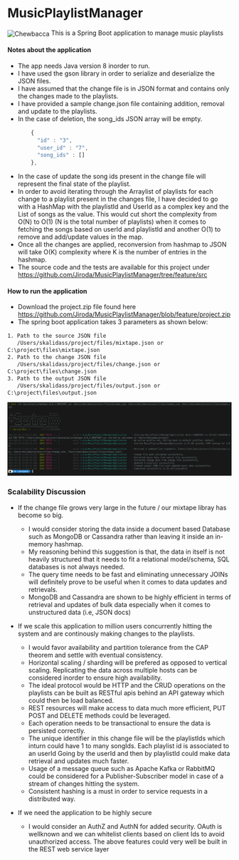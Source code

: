# MusicPlaylistManager
<img src="https://i.imgur.com/6bI3R7z.jpg" alt="Chewbacca" width="40" height="40" align="center"/> This is a Spring Boot application to manage music playlists

####  Notes about the application
* The app needs Java version 8 inorder to run.
* I have used the gson library in order to serialize and deserialize the JSON files.
* I have assumed that the change file is in JSON format and contains only the changes made to the playlists.
* I have provided a sample change.json file containing addition, removal and update to the playlists. 
* In the case of deletion, the song_ids JSON array will be empty.
  ```javascript
      {
        "id" : "3",
        "user_id" : "7",
        "song_ids" : []
      },
  ```
* In the case of update the song ids present in the change file will represent the final state of the playlist.
* In order to avoid iterating through the Arraylist of playlists for each change to a playlist present in the changes file, 
  I have decided to go with a HashMap with the playlistId and UserId as a complex key and the List of songs as the value. 
  This would cut short the complexity from O(N) to O(1) (N is the total number of playlists) when it comes to fetching the songs based on userId and playlistId 
  and another O(1) to remove and add/update values in the map.
* Once all the changes are applied, reconversion from hashmap to JSON will take O(K) complexity where K is the number of entries in the hashmap.
* The source code and the tests are available for this project under https://github.com/Jiroda/MusicPlaylistManager/tree/feature/src

####  How to run the application
* Download the project.zip file found here https://github.com/Jiroda/MusicPlaylistManager/blob/feature/project.zip
* The spring boot application takes 3 parameters as shown below:
```
1. Path to the source JSON file 
   /Users/skalidass/project/files/mixtape.json or C:\project\files\mixtape.json
2. Path to the change JSON file 
   /Users/skalidass/project/files/change.json or C:\project\files\change.json
3. Path to the output JSON file
   /Users/skalidass/project/files/output.json or C:\project\files\output.json
```
![how to run jar](https://github.com/Jiroda/MusicPlaylistManager/blob/feature/run-jar.png)

### Scalability Discussion
* If the change file grows very large in the future / our mixtape libray has become so big.

  * I would consider storing the data inside a document based Database such as MongoDB or Cassandra rather than leaving it inside an in-memory hashmap.
  * My reasoning behind this suggestion is that, the data in itself is not heavily structured that it needs to fit a relational model/schema, 
    SQL databases is not always needed.
  * The query time needs to be fast and eliminating unnecessary JOINs will definitely prove to be useful when it comes to data updates and retrievals.
  * MongoDB and Cassandra are shown to be highly efficient in terms of retrieval and updates of bulk data especially when it comes to unstructured data (i.e, JSON docs)

* If we scale this application to million users concurrently hitting the system and are continously making changes to the playlists.

  * I would favor availability and partition tolerance from the CAP theorem and settle with eventual consistency.
  * Horizontal scaling / sharding will be prefered as opposed to vertical scaling. 
    Replicating the data across multiple hosts can be considered inorder to ensure high availability.
  * The ideal protocol would be HTTP and the CRUD operations on the playlists can be built as RESTful apis behind an API gateway which could then be load balanced.
  * REST resources will make access to data much more efficient, PUT POST and DELETE methods could be leveraged.
  * Each operation needs to be transactional to ensure the data is persisted correctly.
  * The unique identifier in this change file will be the playlistIds which inturn could have 1 to many songIds. Each playlist id is associated to an userId
    Going by the userId and then by playlistId could make data retrieval and updates much faster.
  * Usage of a message queue such as Apache Kafka or RabbitMQ could be considered for a Publisher-Subscriber model in case of a stream of changes hitting the system.
  * Consistent hashing is a must in order to service requests in a distributed way.

* If we need the application to be highly secure
 
  * I would consider an AuthZ and AuthN for added security. OAuth is wellknown and we can whitelist clients based on client Ids to avoid unauthorized access.
    The above features could very well be built in the REST web service layer
